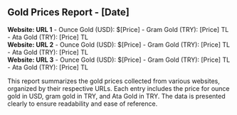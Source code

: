 ## Gold Prices Report - [Date]  

**Website: URL 1** - Ounce Gold (USD): $[Price] - Gram Gold (TRY): [Price] TL - Ata Gold (TRY): [Price] TL  
**Website: URL 2** - Ounce Gold (USD): $[Price] - Gram Gold (TRY): [Price] TL - Ata Gold (TRY): [Price] TL  
**Website: URL 3** - Ounce Gold (USD): $[Price] - Gram Gold (TRY): [Price] TL - Ata Gold (TRY): [Price] TL  

This report summarizes the gold prices collected from various websites, organized by their respective URLs. Each entry includes the price for ounce gold in USD, gram gold in TRY, and Ata Gold in TRY. The data is presented clearly to ensure readability and ease of reference.
